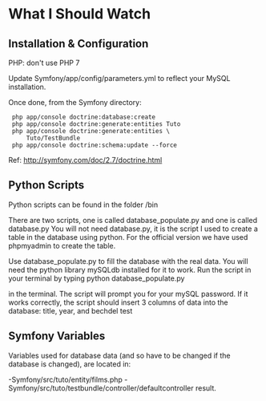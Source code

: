 What I Should Watch
===================


Installation & Configuration
----------------------------

PHP: don't use PHP 7

Update Symfony/app/config/parameters.yml to reflect
your MySQL installation.

Once done, from the Symfony directory:

     php app/console doctrine:database:create
     php app/console doctrine:generate:entities Tuto
     php app/console doctrine:generate:entities \
         Tuto/TestBundle
     php app/console doctrine:schema:update --force

Ref: http://symfony.com/doc/2.7/doctrine.html



Python Scripts
--------------

Python scripts can be found in the folder /bin

There are two scripts, one is called database_populate.py and one is called database.py
You will not need database.py, it is the script I used to create a table in the database using python.
For the official version we have used phpmyadmin to create the table.

Use database_populate.py to fill the database with the real data. You will need
the python library mySQLdb installed for it to work. Run the script in your terminal
by typing
     python database_populate.py

in the terminal. The script will prompt you for your mySQL password. If it works correctly,
the script should insert 3 columns of data into the database: title, year, and bechdel test



Symfony Variables
-----------------
Variables used for database data (and so have to be changed if the database is changed), are located in:

-Symfony/src/tuto/entity/films.php
-Symfony/src/tuto/testbundle/controller/defaultcontroller
result.
